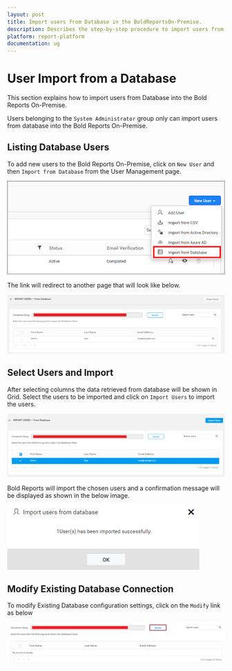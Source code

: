 ```yaml
---
layout: post
title: Import users from Database in the BoldReportsOn-Premise.
description: Describes the step-by-step procedure to import users from an existing database into the Bold Reports On-Premise.
platform: report-platform
documentation: ug
---
```


# User Import from a Database

This section explains how to import users from Database into the Bold Reports On-Premise.

Users belonging to the `System Administrator` group only can import users from database into the Bold Reports On-Premise.

## Listing Database Users

To add new users to the Bold Reports On-Premise, click on `New User` and then `Import from Database` from the User Management page.

![Add New Users](/static/assets/on-premise/images/manage-users-and-groups/users/import-from-database/add-new-users.png)

The link will redirect to another page that will look like below.

![Import Users from Database - Home](/static/assets/on-premise/images/manage-users-and-groups/users/import-from-database/import-users-home.png)

## Select Users and Import

After selecting columns the data retrieved from database will be shown in Grid. Select the users to be imported and click on `Import Users` to import the users.

![Import Selected Users](/static/assets/on-premise/images/manage-users-and-groups/users/import-from-database/import-users-grid-selection-new.png)

Bold Reports will import the chosen users and a confirmation message will be displayed as shown in the below image.

![Success message after imported the Database users](/static/assets/on-premise/images/manage-users-and-groups/users/import-from-database/Database-User-imported-new.png)

## Modify Existing Database Connection

To modify Existing Database configuration settings, click on the `Modify` link as below

![Modify Database Configuration](/static/assets/on-premise/images/manage-users-and-groups/users/import-from-database/Modify-Database-settings-Configuration.png)